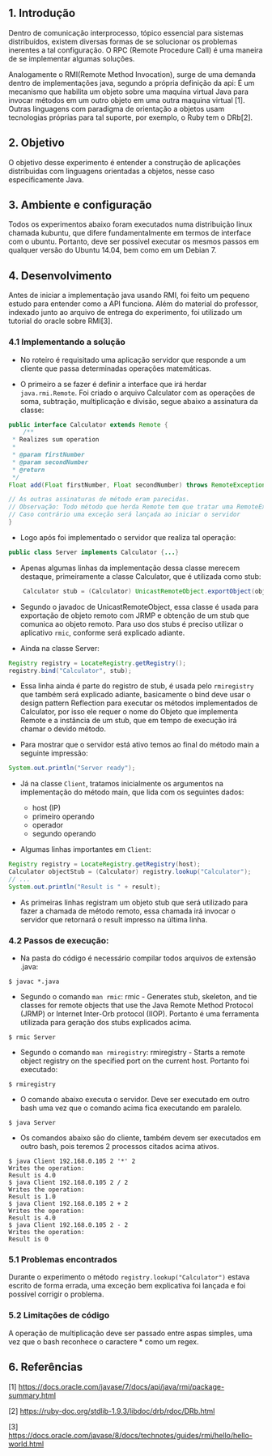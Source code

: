 ## 1. Introdução
Dentro de comunicação interprocesso, tópico essencial para sistemas distribuídos, existem diversas formas de se solucionar os problemas inerentes a tal configuração. O RPC (Remote Procedure Call) é uma maneira de se implementar algumas soluções.

Analogamente o RMI(Remote Method Invocation), surge de uma demanda dentro de implementações java, segundo a própria definição da api: É um mecanismo que habilita um objeto sobre uma maquina virtual Java para invocar métodos em um outro objeto em uma outra maquina virtual [1]. Outras linguagens com paradigma de orientação a objetos usam tecnologias próprias para tal suporte, por exemplo, o Ruby tem o DRb[2].

## 2. Objetivo
O objetivo desse experimento é entender a construção de aplicações distribuidas com linguagens orientadas a objetos, nesse caso especificamente Java.

## 3. Ambiente e configuração
Todos os experimentos abaixo foram executados numa distribuição linux chamada kubuntu, que difere fundamentalmente em termos de interface com o ubuntu. Portanto, deve ser possivel executar os mesmos passos em qualquer versão do Ubuntu 14.04, bem como em um Debian 7.

## 4. Desenvolvimento

Antes de iniciar a implementação java usando RMI, foi feito um pequeno estudo para entender como a API funciona. Além do material do professor, indexado junto ao arquivo de entrega do experimento, foi utilizado um tutorial do oracle sobre RMI[3].

### 4.1 Implementando a solução

- No roteiro é requisitado uma aplicação servidor que responde a um cliente que passa determinadas operações matemáticas.

- O primeiro a se fazer é definir a interface que irá herdar `java.rmi.Remote`. Foi criado o arquivo Calculator com as operações de soma, subtração, multiplicação e divisão, segue abaixo a assinatura da classe:

```java
public interface Calculator extends Remote {
	/**
 * Realizes sum operation
 *
 * @param firstNumber
 * @param secondNumber
 * @return
 */
Float add(Float firstNumber, Float secondNumber) throws RemoteException;

// As outras assinaturas de método eram parecidas.
// Observação: Todo método que herda Remote tem que tratar uma RemoteException
// Caso contrário uma exceção será lançada ao iniciar o servidor
}
```

- Logo após foi implementado o servidor que realiza tal operação:

```java
public class Server implements Calculator {...}
```

- Apenas algumas linhas da implementação dessa classe merecem destaque, primeiramente a classe Calculator, que é utilizada como stub:

```java
	Calculator stub = (Calculator) UnicastRemoteObject.exportObject(obj, 0);
```

- Segundo o javadoc de UnicastRemoteObject, essa classe é usada para exportação de objeto remoto com JRMP e obtenção de um stub que comunica ao objeto remoto. Para uso dos stubs é preciso utilizar o aplicativo `rmic`, conforme será explicado adiante.

- Ainda na classe Server:

```java
Registry registry = LocateRegistry.getRegistry();
registry.bind("Calculator", stub);
```

- Essa linha ainda é parte do registro de stub, é usada pelo `rmiregistry` que também será explicado adiante, basicamente o bind deve usar o design pattern Reflection para executar os métodos implementados de Calculator, por isso ele requer o nome do Objeto que implementa Remote e a instância de um stub, que em tempo de execução irá chamar o devido método.

- Para mostrar que o servidor está ativo temos ao final do método main a seguinte impressão:

```java
System.out.println("Server ready");
```

- Já na classe `Client`, tratamos inicialmente os argumentos na implementação do método main, que lida com os seguintes dados:
	- host (IP)
	- primeiro operando
	- operador
	- segundo operando

- Algumas linhas importantes em `Client`:

``` java
Registry registry = LocateRegistry.getRegistry(host);
Calculator objectStub = (Calculator) registry.lookup("Calculator");
// ...
System.out.println("Result is " + result);
```

- As primeiras linhas registram um objeto stub que será utilizado para fazer a chamada de método remoto, essa chamada irá invocar o servidor que retornará o result impresso na última linha.

### 4.2 Passos de execução:

- Na pasta do código é necessário compilar todos arquivos de extensão .java:

```
$ javac *.java
```

- Segundo o comando `man rmic`: rmic - Generates stub, skeleton, and tie classes for remote objects that use the Java Remote Method Protocol (JRMP) or Internet Inter-Orb protocol (IIOP). Portanto é uma ferramenta utilizada para geração dos stubs explicados acima.

```
$ rmic Server
```

- Segundo o comando `man rmiregistry`: rmiregistry - Starts a remote object registry on the specified port on the current host. Portanto foi executado:

```
$ rmiregistry
```

- O comando abaixo executa o servidor. Deve ser executado em outro bash uma vez que o comando acima fica executando em paralelo.

```
$ java Server
```

- Os comandos abaixo são do cliente, também devem ser executados em outro bash, pois teremos 2 processos citados acima ativos.

```
$ java Client 192.168.0.105 2 '*' 2
Writes the operation:
Result is 4.0
$ java Client 192.168.0.105 2 / 2
Writes the operation:
Result is 1.0
$ java Client 192.168.0.105 2 + 2
Writes the operation:
Result is 4.0
$ java Client 192.168.0.105 2 - 2
Writes the operation:
Result is 0
```

### 5.1 Problemas encontrados
Durante o experimento o método `registry.lookup("Calculator")` estava escrito de forma errada, uma exceção bem explicativa foi lançada e foi possível corrigir o problema.

### 5.2 Limitações de código
A operação de multiplicação deve ser passado entre aspas simples, uma vez que o bash reconhece o caractere * como um regex.

## 6. Referências

[1] https://docs.oracle.com/javase/7/docs/api/java/rmi/package-summary.html

[2] https://ruby-doc.org/stdlib-1.9.3/libdoc/drb/rdoc/DRb.html

[3] https://docs.oracle.com/javase/8/docs/technotes/guides/rmi/hello/hello-world.html
